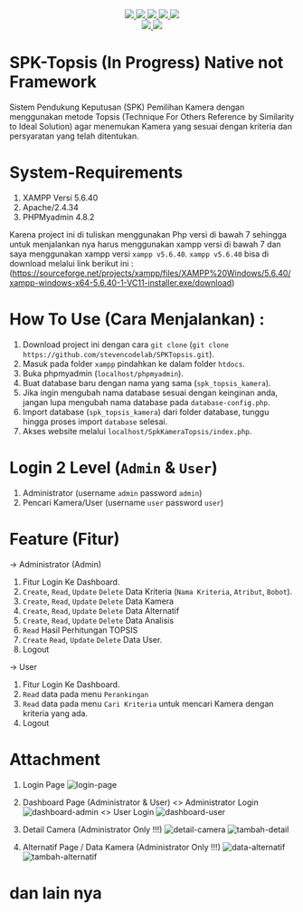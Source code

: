 <div id="badges" align="center">
  <a href="https://www.mysql.com/">
    <img src="https://img.shields.io/badge/mysql-4479A1.svg?style=for-the-badge&logo=mysql&logoColor=white"/>
  </a>
   <a href="https://code.visualstudio.com/">
      <img src="https://img.shields.io/badge/Visual%20Studio%20Code-0078d7.svg?style=for-the-badge&logo=visual-studio-code&logoColor=white"/>  
   </a>
   <a href="#">
      <img src="https://img.shields.io/badge/html5-%23E34F26.svg?style=for-the-badge&logo=html5&logoColor=white"/>
   </a>
   <a href="#">
       <img src="https://img.shields.io/badge/css3-%231572B6.svg?style=for-the-badge&logo=css3&logoColor=white"/>
   </a>
   <a href="https://www.php.net/">
       <img src="https://img.shields.io/badge/php-%23777BB4.svg?style=for-the-badge&logo=php&logoColor=white"/>
   </a>
</div>  
<div id="badges" align="center">
   <a href="https://getbootstrap.com/docs/4.6/getting-started/introduction/">
      <img src="https://img.shields.io/badge/bootstrap-%238511FA.svg?style=for-the-badge&logo=bootstrap&logoColor=white"/>
   </a>
   <a href="https://releases.jquery.com/">
      <img src="https://img.shields.io/badge/jquery-%230769AD.svg?style=for-the-badge&logo=jquery&logoColor=white"/>
   </a>
</div>

# SPK-Topsis (In Progress) Native not Framework
Sistem Pendukung Keputusan (SPK) Pemilihan Kamera dengan menggunakan metode Topsis (Technique For Others Reference by Similarity to Ideal Solution) agar menemukan Kamera yang sesuai dengan kriteria dan persyaratan yang telah ditentukan.

# System-Requirements
1. XAMPP Versi 5.6.40
2. Apache/2.4.34 
3. PHPMyadmin 4.8.2
   
Karena project ini di tuliskan menggunakan Php versi di bawah 7 sehingga untuk menjalankan nya harus menggunakan xampp versi di bawah 7 dan saya menggunakan xampp versi `xampp v5.6.40`. 
`xampp v5.6.40` bisa di download melalui link berikut ini : (https://sourceforge.net/projects/xampp/files/XAMPP%20Windows/5.6.40/xampp-windows-x64-5.6.40-1-VC11-installer.exe/download)

# How To Use (Cara Menjalankan) :
1. Download project ini dengan cara `git clone` (`git clone https://github.com/stevencodelab/SPKTopsis.git`).
2. Masuk pada folder `xampp` pindahkan ke dalam folder `htdocs`.  
3. Buka phpmyadmin (`localhost/phpmyadmin`).
4. Buat database baru dengan nama yang sama (`spk_topsis_kamera`).
5. Jika ingin mengubah nama database sesuai dengan keinginan anda, jangan lupa mengubah nama database pada `database-config.php`.
6. Import database (`spk_topsis_kamera`) dari folder database, tunggu hingga proses import `database` selesai.
7. Akses website melalui `localhost/SpkKameraTopsis/index.php`.

# Login 2 Level (`Admin` & `User`)
1. Administrator       (username `admin` password `admin`)
2. Pencari Kamera/User (username `user` password `user`)

# Feature (Fitur)
-> Administrator (Admin)
1. Fitur Login Ke Dashboard.
2. `Create`, `Read`, `Update` `Delete` Data Kriteria (`Nama Kriteria`, `Atribut`, `Bobot`).
3. `Create`, `Read`, `Update` `Delete` Data Kamera
4. `Create`, `Read`, `Update` `Delete` Data Alternatif
5. `Create`, `Read`, `Update` `Delete` Data Analisis
6. `Read` Hasil Perhitungan TOPSIS
7. `Create` `Read`, `Update` `Delete` Data User.
8. Logout
   
-> User
1. Fitur Login Ke Dashboard.
2. `Read` data pada menu `Perankingan`  
3. `Read` data pada menu `Cari Kriteria` untuk mencari Kamera dengan kriteria yang ada.
4. Logout


# Attachment

1. Login Page
![login-page](https://github.com/stevencodelab/SPK-Topsis/assets/46344837/2e47b7ff-2a24-4763-b90f-8f5fe9f5798d)


2. Dashboard Page (Administrator & User)
   <> Administrator Login
![dashboard-admin](https://github.com/stevencodelab/SPK-Topsis/assets/46344837/64e7842e-b8d7-4e8f-b6d5-b562c76a3991)
   <> User Login
![dashboard-user](https://github.com/stevencodelab/SPK-Topsis/assets/46344837/20bb1d8a-af08-4ffb-bb1d-60af498fbd3a)
   
4. Detail Camera (Administrator Only !!!)
![detail-camera](https://github.com/stevencodelab/SPK-Topsis/assets/46344837/65777865-dd19-4c97-952a-7f274ff5304e)
![tambah-detail](https://github.com/stevencodelab/SPK-Topsis/assets/46344837/fb3a4482-20f8-4844-a586-b0fceb159d61)


6. Alternatif Page / Data Kamera (Administrator Only !!!)
![data-alternatif](https://github.com/stevencodelab/SPK-Topsis/assets/46344837/3b5ef6fd-d7bc-4e7c-b263-fd6ca9b3deec)
![tambah-alternatif](https://github.com/stevencodelab/SPK-Topsis/assets/46344837/7831d112-b457-495e-96c4-68ce58e6d450)

# dan lain nya
